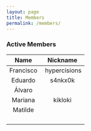 ```yaml
---
layout: page
title: Members
permalink: /members/
---
```


### Active Members

| **Name** | **Nickname** |
|:---:|:---:|
| Francisco | &nbsp;hypercisions |
| Eduardo | s4nkx0k |
| Álvaro |  |
| Mariana | kikloki |
| Matilde |  |
|  |  |
|  |  |
|  |  |
|  |  |
